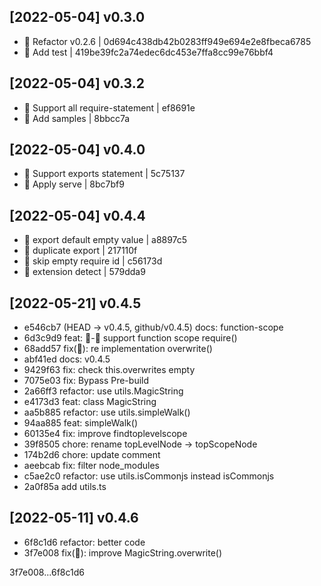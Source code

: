
## [2022-05-04] v0.3.0

- 🔨 Refactor v0.2.6 | 0d694c438db42b0283ff949e694e2e8fbeca6785
- 🌱 Add test | 419be39fc2a74edec6dc453e7ffa8cc99e76bbf4

## [2022-05-04] v0.3.2

- 🌱 Support all require-statement | ef8691e
- 🌱 Add samples | 8bbcc7a

## [2022-05-04] v0.4.0

- 🌱 Support exports statement | 5c75137
- 🐞 Apply serve | 8bc7bf9

## [2022-05-04] v0.4.4

- 🐞 export default empty value | a8897c5
- 🐞 duplicate export | 217110f
- 🐞 skip empty require id | c56173d
- 🐞 extension detect | 579dda9

## [2022-05-21] v0.4.5

- e546cb7 (HEAD -> v0.4.5, github/v0.4.5) docs: function-scope
- 6d3c9d9 feat: 🚧-🐞 support function scope require()
- 68add57 fix(🐞): re implementation overwrite()
- abf41ed docs: v0.4.5
- 9429f63 fix: check this.overwrites empty
- 7075e03 fix: Bypass Pre-build
- 2a66ff3 refactor: use utils.MagicString
- e4173d3 feat: class MagicString
- aa5b885 refactor: use utils.simpleWalk()
- 94aa885 feat: simpleWalk()
- 60135e4 fix: improve findtoplevelscope
- 39f8505 chore: rename topLevelNode -> topScopeNode
- 174b2d6 chore: update comment
- aeebcab fix: filter node_modules
- c5ae2c0 refactor: use utils.isCommonjs instead isCommonjs
- 2a0f85a add utils.ts

## [2022-05-11] v0.4.6
- 6f8c1d6 refactor: better code
- 3f7e008 fix(🐞): improve MagicString.overwrite()

3f7e008...6f8c1d6